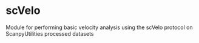 # scVelo
Module for performing basic velocity analysis using the scVelo protocol on ScanpyUtilities processed datasets